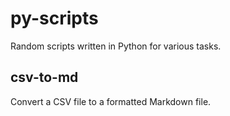 # py-scripts

Random scripts written in Python for various tasks.

## csv-to-md 

Convert a CSV file to a formatted Markdown file.



